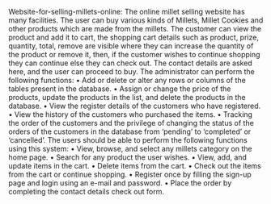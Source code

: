 Website-for-selling-millets-online:
The online millet selling website has many facilities. The user can buy various kinds of Millets, Millet Cookies and other products which are made from the millets.
The customer can view the product and add it to cart, the shopping cart details such as product, prize, quantity, total, remove are visible where they can increase the quantity of the product or remove it, then, if the customer wishes to continue shopping they can continue else they can check out.
The contact details are asked here, and the user can proceed to buy. 
The administrator can perform the following functions:
•	Add or delete or alter any rows or columns of the tables present in the database.
•	Assign or change the price of the products, update the products in the list, and delete the products in the database.
•	View the register details of the customers who have registered.
•	View the history of the customers who purchased the items. 
•	Tracking the order of the customers and the privilege of changing the status of the orders of the customers in the database from ‘pending’ to ‘completed’ or ‘cancelled’.
The users should be able to perform the following functions using this system:
•	View, browse, and select any millets category on the home page. 
•	Search for any product the user wishes.
•	View, add, and update items in the cart.
•	Delete items from the cart.
•	Check out the items from the cart or continue shopping. 
•	Register once by filling the sign-up page and login using an e-mail and password. 
•	Place the order by completing the contact details check out form.
